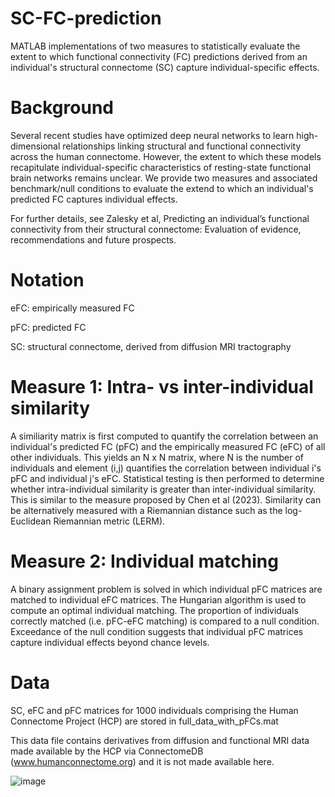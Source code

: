 # SC-FC-prediction
MATLAB implementations of two measures to statistically evaluate the extent to which functional connectivity (FC) predictions derived from an individual's structural connectome (SC) capture individual-specific effects. 

# Background
Several recent studies have optimized deep neural networks to learn high-dimensional relationships linking structural and functional connectivity across the human connectome. However, the extent to which these models recapitulate individual-specific characteristics of resting-state functional brain networks remains unclear. We provide two measures and associated benchmark/null conditions to evaluate the extend to which an individual's predicted FC captures individual effects. 

For further details, see Zalesky et al, Predicting an individual’s functional connectivity from their structural connectome: Evaluation of evidence, recommendations and future prospects. 

# Notation
eFC: empirically measured FC

pFC: predicted FC

SC: structural connectome, derived from diffusion MRI tractography

# Measure 1: Intra- vs inter-individual similarity 
A similiarity matrix is first computed to quantify the correlation between an individual's predicted FC (pFC) and the empirically measured FC (eFC) of all other individuals. This yields an N x N matrix, where N is the number of individuals and element (i,j) quantifies the correlation between individual i's pFC and individual j's eFC. Statistical testing is then performed to determine whether intra-individual similarity is greater than inter-individual similarity. This is similar to the measure proposed by Chen et al (2023). Similarity can be alternatively measured with a Riemannian distance such as the log-Euclidean Riemannian metric (LERM). 

# Measure 2: Individual matching
A binary assignment problem is solved in which individual pFC matrices are matched to individual eFC matrices. The Hungarian algorithm is used to compute an optimal individual matching. The proportion of individuals correctly matched (i.e. pFC-eFC matching) is compared to a null condition. Exceedance of the null condition suggests that individual pFC matrices capture individual effects beyond chance levels.  

# Data
SC, eFC and pFC matrices for 1000 individuals comprising the Human Connectome Project (HCP) are stored in full_data_with_pFCs.mat 

This data file contains derivatives from diffusion and functional MRI data made available by the HCP via ConnectomeDB (www.humanconnectome.org) and it is not made available here. 

![image](https://github.com/AndrewZalesky/SC-FC-prediction/assets/57614210/91de1ce9-5706-4863-acab-e8f2f11979a2)
